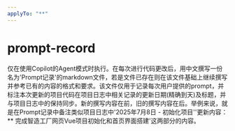 ```yaml
---
applyTo: "**"
---
```

# prompt-record

仅在使用Copilot的Agent模式时执行。在每次进行代码更改后，用中文撰写一份名为'Prompt记录'的markdown文件，若是文件已存在则在该文件基础上继续撰写并参考已有的内容的格式和要求。该文件仅用于记录每次用户提供的prompt，并标注本次更新的项目代码在项目日志中相关记录的更新日期(精确到天)及标题，并与项目日志中的保持同步。新的撰写内容在前，旧的撰写内容在后。举例来说，就是在Prompt记录中备注类似项目日志中'2025年7月8日 - 初始化项目''更新内容：** 完成智造工厂网页Vue项目初始化和首页界面搭建'这两部分的内容。